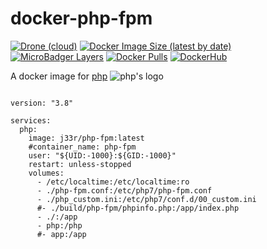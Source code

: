 # docker-php-fpm
[![Drone (cloud)](https://img.shields.io/drone/build/jee-r/docker-php-fpm?style=flat-square)](https://cloud.drone.io/jee-r/docker-php-fpm)
[![Docker Image Size (latest by date)](https://img.shields.io/docker/image-size/j33r/php-fpm?style=flat-square)](https://microbadger.com/images/j33r/php-fpm)
[![MicroBadger Layers](https://img.shields.io/microbadger/layers/j33r/php-fpm?style=flat-square)](https://microbadger.com/images/j33r/php-fpm)
[![Docker Pulls](https://img.shields.io/docker/pulls/j33r/php-fpm?style=flat-square)](https://hub.docker.com/r/j33r/php-fpm)
[![DockerHub](https://img.shields.io/badge/Dockerhub-j33r/php-fpm%232496ED?logo=docker&style=flat-square)](https://hub.docker.com/r/j33r/php-fpm)

A docker image for [php](https://www.php.net) ![php's logo](https://i.imgur.com/Sr3jtFC.png)


```

version: "3.8"

services:
  php:
    image: j33r/php-fpm:latest
    #container_name: php-fpm
    user: "${UID:-1000}:${GID:-1000}"
    restart: unless-stopped
    volumes:
      - /etc/localtime:/etc/localtime:ro
      - ./php-fpm.conf:/etc/php7/php-fpm.conf
      - ./php_custom.ini:/etc/php7/conf.d/00_custom.ini
      #- ./build/php-fpm/phpinfo.php:/app/index.php
      - ./:/app
      - php:/php
      #- app:/app

```
